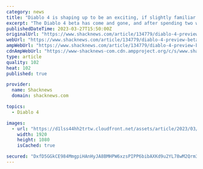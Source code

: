 ```yaml
---
category: news
title: "Diablo 4 is shaping up to be an exciting, if slightly familiar trip through hell"
excerpt: "The Diablo 4 beta has come and gone, and after spending two weekends with Blizzard’s upcoming RPG, I wish there was still more time to experiment and explore. If you’ve played Diablo 2 Remastered or ..."
publishedDateTime: 2023-03-27T15:50:00Z
originalUrl: "https://www.shacknews.com/article/134779/diablo-4-preview-beta"
webUrl: "https://www.shacknews.com/article/134779/diablo-4-preview-beta"
ampWebUrl: "https://www.shacknews.com/article/134779/diablo-4-preview-beta?amphtml=1"
cdnAmpWebUrl: "https://www-shacknews-com.cdn.ampproject.org/c/s/www.shacknews.com/article/134779/diablo-4-preview-beta?amphtml=1"
type: article
quality: 102
heat: 102
published: true

provider:
  name: Shacknews
  domain: shacknews.com

topics:
  - Diablo 4

images:
  - url: "https://d1lss44hh2trtw.cloudfront.net/assets/article/2023/03/26/diablo-4-preview-1_feature.jpg"
    width: 1920
    height: 1080
    isCached: true

secured: "DxfD5GGkCE984MmgpiHAnHyJA8BMHPW6xzsPIPP6bibAXKd9u2YL78wM2Qrm3UD5G2y98+pC/yRNvTBRQKKSYE8S0NpBZ1V70mDw0wJRn7PC3SOaiV7thjGqa7duxPgdtBngH6A/2Txp25HuLDWwbRsuCWMmSDaND3BaTB2mNx73X8fO/Cp4Iqc1hC1iIVaHfIS5CBpU07CL+ASCFnDP+vfn+gPQtMqwjjZCGL8w+VWKwkdGX1yQ9ccHhJgt9EqFgVKZ8HhRkKGbsNEvYv8GjvewJFSy3refwQu15MCtcnaybyTb192wYKUrXQaS+O+SHbolRdN33YwKgG/PP9S86b7vWjyziy0pwJi4/beUTVA=;qVGxYbGiDwzgu2XbVC25Hw=="
---
```


